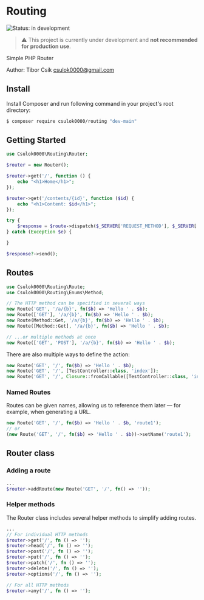 # Routing

![Status: in development](https://img.shields.io/badge/Status-in%20development-red)

> ⚠️ This project is currently under development and **not recommended for production use**.

Simple PHP Router

Author: Tibor Csik <csulok0000@gmail.com>

## Install

Install Composer and run following command in your project's root directory:

~~~bash
$ composer require csulok0000/routing "dev-main"
~~~

## Getting Started

~~~php
use Csulok0000\Routing\Router;

$router = new Router();

$router->get('/', function () {
    echo "<h1>Home</h1>";
});

$router->get('/contents/{id}', function ($id) {
    echo "<h1>Content: $id</h1>";
});

try {
    $response = $route->dispatch($_SERVER['REQUEST_METHOD'], $_SERVER['REQUEST_URI']);
} catch (Exception $e) {

}

$response?->send();
~~~



## Routes

~~~php
use Csulok0000\Routing\Route;
use Csulok0000\Routing\Enums\Method;

// The HTTP method can be specified in several ways
new Route('GET', '/a/{b}', fn($b) => 'Hello ' . $b);
new Route(['GET'], '/a/{b}', fn($b) => 'Hello ' . $b);
new Route(Method::Get, '/a/{b}', fn($b) => 'Hello ' . $b);
new Route([Method::Get], '/a/{b}', fn($b) => 'Hello ' . $b);

// ...or multiple methods at once
new Route(['GET', 'POST'], '/a/{b}', fn($b) => 'Hello ' . $b);

~~~

There are also multiple ways to define the action:
~~~php
new Route('GET', '/', fn($b) => 'Hello ' . $b);
new Route('GET', '/', [TestController::class, 'index']);
new Route('GET', '/', Closure::fromCallable([TestController::class, 'index']));
~~~

### Named Routes

Routes can be given names, allowing us to reference them later — for example, when generating a URL.

~~~PHP
new Route('GET', '/', fn($b) => 'Hello ' . $b, 'route1');
// or
(new Route('GET', '/', fn($b) => 'Hello ' . $b))->setName('route1');
~~~

## Router class

### Adding a route

~~~PHP
...
$router->addRoute(new Route('GET', '/', fn() => ''));
~~~

### Helper methods

The Router class includes several helper methods to simplify adding routes.

~~~PHP
...
// For individual HTTP methods
$router->get('/', fn () => '');
$router->head('/', fn () => '');
$router->post('/', fn () => '');
$router->put('/', fn () => '');
$router->patch('/', fn () => '');
$router->delete('/', fn () => '');
$router->options('/', fn () => '');

// For all HTTP methods
$router->any('/', fn () => '');
~~~
